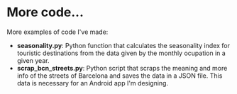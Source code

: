 # More code...
More examples of code I've made:
- **seasonality.py**: Python function that calculates the seasonality index for touristic destinations from the data given by the monthly ocupation in a given year.
- **scrap_bcn_streets.py**: Python script that scraps the meaning and more info of the streets of Barcelona and saves the data in a JSON file. This data is necessary for an Android app I'm designing.
